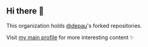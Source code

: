 ## Hi there 👋

This organization holds [@depau](https://github.com/depau)'s forked repositories.

Visit [my main profile](https://github.com/depau) for more interesting content ✨
